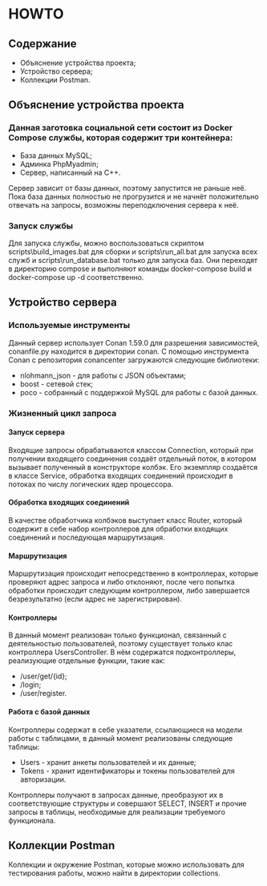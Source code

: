 # HOWTO
## Содержание
+ Объяснение устройства проекта;
+ Устройство сервера;
+ Коллекции Postman.

## Объяснение устройства проекта
### Данная заготовка социальной сети состоит из Docker Compose службы, которая содержит три контейнера:
+ База данных MySQL;
+ Админка PhpMyadmin;
+ Сервер, написанный на С++.

Сервер зависит от базы данных, поэтому запустится не раньше неё. Пока база данных полностью не прогрузится и не начнёт положительно отвечать на запросы, возможны переподключения сервера к неё.

### Запуск службы
Для запуска службы, можно воспользоваться скриптом scripts\build_images.bat для сборки и scripts\run_all.bat для запуска всех служб и scripts\run_database.bat только для запуска баз. Они переходят в директорию compose и выполняют команды docker-compose build и docker-compose up -d соответственно.

## Устройство сервера
### Используемые инструменты
Данный сервер использует Conan 1.59.0 для разрешения зависимостей, conanfile.py находится в директории conan.
С помощью инструмента Conan с репозитория conancenter загружаются следующие библиотеки:
+ nlohmann_json - для работы с JSON объектами;
+ boost - сетевой стек;
+ poco - собранный с поддержкой MySQL для работы с базой данных.

### Жизненный цикл запроса
#### Запуск сервера
Входящие запросы обрабатываются классом Connection, который при получении входящего соединения создаёт отдельный поток, в котором вызывает полученный в конструкторе колбэк. Его экземпляр создаётся в классе Service, обработка входящих соединений происходит в потоках по числу логических ядер процессора.

#### Обработка входящих соединений
В качестве обработчика колбэков выступает класс Router, который содержит в себе набор контроллеров для обработки входящих соединений и последующая маршрутизация.

#### Маршрутизация
Маршрутизация происходит непосредственно в контроллерах, которые проверяют адрес запроса и либо отклоняют, после чего попытка обработки происходит следующим контроллером, либо завершается безрезультатно (если адрес не зарегистрирован).

#### Контроллеры
В данный момент реализован только функционал, связанный с деятельностью пользователей, поэтому существует только клас контроллера UsersController. В нём содержатся подконтроллеры, реализующие отдельные функции, такие как:
+ /user/get/{id};
+ /login;
+ /user/register.

#### Работа с базой данных
Контроллеры содержат в себе указатели, ссылающиеся на модели работы с таблицами, в данный момент реализованы следующие таблицы:
+ Users - хранит анкеты пользователей и их данные;
+ Tokens - хранит идентификаторы и токены пользователей для авторизации.

Контроллеры получают в запросах данные, преобразуют их в соответствующие структуры и совершают SELECT, INSERT и прочие запросы в таблицы, необходимые для реализации требуемого функционала.

## Коллекции Postman
Коллекции и окружение Postman, которые можно использовать для тестирования работы, можно найти в директории collections.
